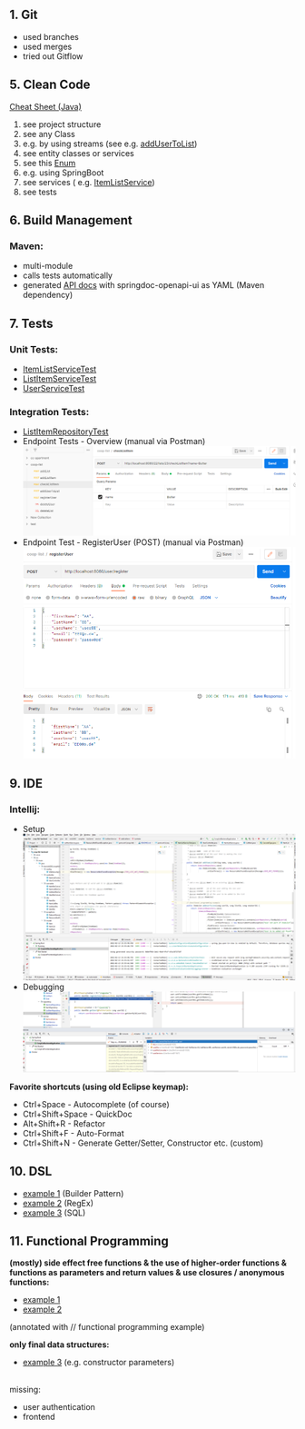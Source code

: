 ## 1. Git

- used branches
- used merges
- tried out Gitflow

## 5. Clean Code

[Cheat Sheet (Java)](resources/CleanCodeCheatSheet_JavaSpringBoot.pdf)

1. see project structure
2. see any Class
3. e.g. by using streams (see
   e.g. [addUserToList](coop-list-backend/src/main/java/de/nick2202/cooplist/backend/service/ItemListService.java))
4. see entity classes or services
5. see
   this [Enum](coop-list-backend/src/main/java/de/nick2202/cooplist/backend/exceptions/ResourceNotFoundException.java)
6. e.g. using SpringBoot
7. see services (
   e.g. [ItemListService](coop-list-backend/src/main/java/de/nick2202/cooplist/backend/service/ItemListService.java))
8. see tests

## 6. Build Management

### Maven:

- multi-module
- calls tests automatically
- generated [API docs](coop-list-backend/src/main/resources/api-docs.yaml) with springdoc-openapi-ui as YAML (Maven
  dependency)

## 7. Tests

### Unit Tests:

- [ItemListServiceTest](coop-list-backend/src/test/java/de/nick2202/cooplist/backend/service/ItemListServiceTest.java)
- [ListItemServiceTest](coop-list-backend/src/test/java/de/nick2202/cooplist/backend/service/ListItemServiceTest.java)
- [UserServiceTest](coop-list-backend/src/test/java/de/nick2202/cooplist/backend/service/UserServiceTest.java)

### Integration Tests:

- [ListItemRepositoryTest](coop-list-backend/src/test/java/de/nick2202/cooplist/backend/repository/ListItemRepositoryTest.java)
- Endpoint Tests - Overview (manual via Postman)
  ![Endpoint - Overview](resources/PostmanIntegrationTests-Overview.png)
- Endpoint Test - RegisterUser (POST) (manual via Postman)
  ![Endpoint Test - RegisterUser (POST)](resources/PostmanIntegrationTest-RegisterUser.png)

## 9. IDE

### Intellij:

- Setup
  ![setup](resources/Intellij.png)
- Debugging
  ![debugging](resources/debugging.png)

**Favorite shortcuts (using old Eclipse keymap):**

- Ctrl+Space - Autocomplete (of course)
- Ctrl+Shift+Space - QuickDoc
- Alt+Shift+R - Refactor
- Ctrl+Shift+F - Auto-Format
- Ctrl+Shift+N - Generate Getter/Setter, Constructor etc. (custom)

## 10. DSL

- [example 1](coop-list-backend/src/main/java/de/nick2202/cooplist/backend/converter/UserDtoConverter.java) (Builder
  Pattern)
- [example 2](coop-list-backend/src/main/java/de/nick2202/cooplist/backend/service/ListItemService.java) (RegEx)
- [example 3](coop-list-backend/src/main/java/de/nick2202/cooplist/backend/repository/ListItemRepository.java) (SQL)

## 11. Functional Programming

**(mostly) side effect free functions & the use of higher-order functions & functions as parameters and return values &
use closures / anonymous functions:**

- [example 1](coop-list-backend/src/main/java/de/nick2202/cooplist/backend/service/ItemListService.java)
- [example 2](coop-list-backend/src/main/java/de/nick2202/cooplist/backend/service/ListItemService.java)

(annotated with // functional programming example)

**only final data structures:**

- [example 3](coop-list-backend/src/main/java/de/nick2202/cooplist/backend/service/ItemListService.java) (e.g.
  constructor parameters)

<br>
missing:

- user authentication
- frontend